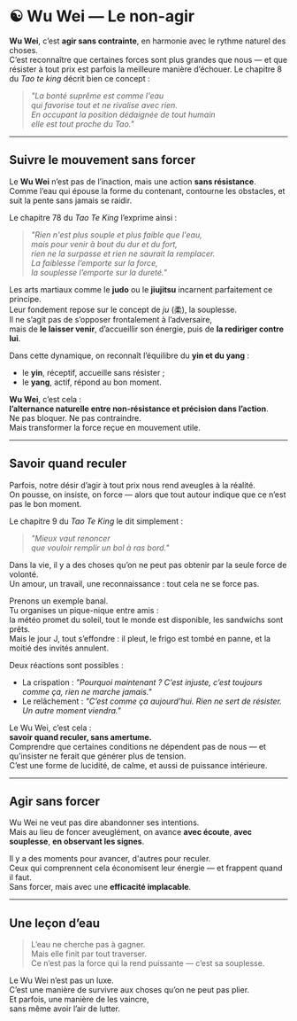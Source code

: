 # ☯ Wu Wei — Le non-agir

**Wu Wei**, c’est **agir sans contrainte**, en harmonie avec le rythme naturel des choses.  
C’est reconnaître que certaines forces sont plus grandes que nous — et que résister à tout prix est parfois la meilleure manière d’échouer. Le chapitre 8 du *Tao te king* décrit bien ce concept :

>*"La bonté suprême est comme l'eau  
>qui favorise tout et ne rivalise avec rien.  
>En occupant la position dédaignée de tout humain  
>elle est tout proche du Tao."*  

---

## Suivre le mouvement sans forcer

Le **Wu Wei** n’est pas de l’inaction, mais une action **sans résistance**.  
Comme l’eau qui épouse la forme du contenant, contourne les obstacles, et suit la pente sans jamais se raidir.

Le chapitre 78 du *Tao Te King* l’exprime ainsi :  
> *"Rien n'est plus souple et plus faible que l'eau,  
> mais pour venir à bout du dur et du fort,  
> rien ne la surpasse et rien ne saurait la remplacer.  
> La faiblesse l’emporte sur la force,  
> la souplesse l’emporte sur la dureté."*

Les arts martiaux comme le **judo** ou le **jiujitsu** incarnent parfaitement ce principe.  
Leur fondement repose sur le concept de *ju* (柔), la souplesse.  
Il ne s’agit pas de s’opposer frontalement à l’adversaire,  
mais de **le laisser venir**, d’accueillir son énergie, puis de **la rediriger contre lui**.

Dans cette dynamique, on reconnaît l’équilibre du **yin et du yang** :  
- le **yin**, réceptif, accueille sans résister ;  
- le **yang**, actif, répond au bon moment.

**Wu Wei**, c’est cela :  
**l’alternance naturelle entre non-résistance et précision dans l’action**.  
Ne pas bloquer. Ne pas contraindre.  
Mais transformer la force reçue en mouvement utile.

---

## Savoir quand reculer

Parfois, notre désir d’agir à tout prix nous rend aveugles à la réalité.  
On pousse, on insiste, on force — alors que tout autour indique que ce n’est pas le bon moment.

Le chapitre 9 du *Tao Te King* le dit simplement :  
> *"Mieux vaut renoncer  
> que vouloir remplir un bol à ras bord."*

Dans la vie, il y a des choses qu’on ne peut pas obtenir par la seule force de volonté.  
Un amour, un travail, une reconnaissance : tout cela ne se force pas.

Prenons un exemple banal.  
Tu organises un pique-nique entre amis :  
la météo promet du soleil, tout le monde est disponible, les sandwichs sont prêts.  
Mais le jour J, tout s’effondre : il pleut, le frigo est tombé en panne, et la moitié des invités annulent.

Deux réactions sont possibles :  
- La crispation : *"Pourquoi maintenant ? C’est injuste, c’est toujours comme ça, rien ne marche jamais."*  
- Le relâchement : *"C’est comme ça aujourd’hui. Rien ne sert de résister. Un autre moment viendra."*

Le Wu Wei, c’est cela :  
**savoir quand reculer, sans amertume.**  
Comprendre que certaines conditions ne dépendent pas de nous — et qu’insister ne ferait que générer plus de tension.  
C’est une forme de lucidité, de calme, et aussi de puissance intérieure.

---

## Agir sans forcer

Wu Wei ne veut pas dire abandonner ses intentions.  
Mais au lieu de foncer aveuglément, on avance **avec écoute**, **avec souplesse**, **en observant les signes**.

Il y a des moments pour avancer, d'autres pour reculer.  
Ceux qui comprennent cela économisent leur énergie — et frappent quand il faut.  
Sans forcer, mais avec une **efficacité implacable**.

---

## Une leçon d’eau

> L’eau ne cherche pas à gagner.  
> Mais elle finit par tout traverser.  
> Ce n’est pas la force qui la rend puissante — c’est sa souplesse.

Le Wu Wei n’est pas un luxe.  
C’est une manière de survivre aux choses qu’on ne peut pas plier.  
Et parfois, une manière de les vaincre,  
sans même avoir l’air de lutter.